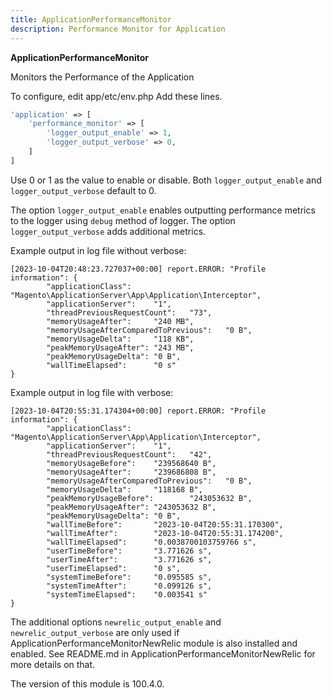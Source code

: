 ```yaml
---
title: ApplicationPerformanceMonitor
description: Performance Monitor for Application
---
```


**ApplicationPerformanceMonitor**

Monitors the Performance of the Application

To configure, edit app/etc/env.php
Add these lines.

```php
'application' => [
    'performance_monitor' => [
        'logger_output_enable' => 1,
        'logger_output_verbose' => 0,
    ]
]
```

Use 0 or 1 as the value to enable or disable.
Both `logger_output_enable` and `logger_output_verbose` default to 0.

The option `logger_output_enable` enables outputting performance metrics to the logger using `debug` method of logger.
The option `logger_output_verbose` adds additional metrics.

Example output in log file without verbose:

```log
[2023-10-04T20:48:23.727037+00:00] report.ERROR: "Profile information": {
        "applicationClass":     "Magento\ApplicationServer\App\Application\Interceptor",
        "applicationServer":    "1",
        "threadPreviousRequestCount":   "73",
        "memoryUsageAfter":     "240 MB",
        "memoryUsageAfterComparedToPrevious":   "0 B",
        "memoryUsageDelta":     "118 KB",
        "peakMemoryUsageAfter": "243 MB",
        "peakMemoryUsageDelta": "0 B",
        "wallTimeElapsed":      "0 s"
}
```

Example output in log file with verbose:

```log
[2023-10-04T20:55:31.174304+00:00] report.ERROR: "Profile information": {
        "applicationClass":     "Magento\ApplicationServer\App\Application\Interceptor",
        "applicationServer":    "1",
        "threadPreviousRequestCount":   "42",
        "memoryUsageBefore":    "239568640 B",
        "memoryUsageAfter":     "239686808 B",
        "memoryUsageAfterComparedToPrevious":   "0 B",
        "memoryUsageDelta":     "118168 B",
        "peakMemoryUsageBefore":        "243053632 B",
        "peakMemoryUsageAfter": "243053632 B",
        "peakMemoryUsageDelta": "0 B",
        "wallTimeBefore":       "2023-10-04T20:55:31.170300",
        "wallTimeAfter":        "2023-10-04T20:55:31.174200",
        "wallTimeElapsed":      "0.0038700103759766 s",
        "userTimeBefore":       "3.771626 s",
        "userTimeAfter":        "3.771626 s",
        "userTimeElapsed":      "0 s",
        "systemTimeBefore":     "0.095585 s",
        "systemTimeAfter":      "0.099126 s",
        "systemTimeElapsed":    "0.003541 s"
}
```

The additional options `newrelic_output_enable` and `newrelic_output_verbose` are only used if ApplicationPerformanceMonitorNewRelic module is also installed and enabled.
See README.md in ApplicationPerformanceMonitorNewRelic for more details on that.

<InlineAlert slots="text" />
The version of this module is 100.4.0.
